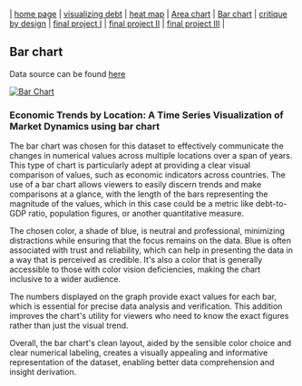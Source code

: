 | [home page](https://varshithams.github.io/portfolio/) | [visualizing debt](visualizing-government-debt) | [heat map](heat-map) | [Area chart](area-chart) | [Bar chart](bar-chart) | [critique by design](critique-by-design) | [final project I](final-project-part-one) | [final project II](final-project-part-two) | [final project III](final-project-part-three) |

## Bar chart

Data source can be found [here](https://data.oecd.org/gga/general-government-debt.htm)

<div class='tableauPlaceholder' id='viz1706579460718' style='position: relative'><noscript><a href='#'><img alt='Bar Chart ' src='https:&#47;&#47;public.tableau.com&#47;static&#47;images&#47;Ba&#47;Barchart_17065647265050&#47;Barchart2&#47;1_rss.png' style='border: none' /></a></noscript><object class='tableauViz'  style='display:none;'><param name='host_url' value='https%3A%2F%2Fpublic.tableau.com%2F' /> <param name='embed_code_version' value='3' /> <param name='site_root' value='' /><param name='name' value='Barchart_17065647265050&#47;Barchart2' /><param name='tabs' value='no' /><param name='toolbar' value='yes' /><param name='static_image' value='https:&#47;&#47;public.tableau.com&#47;static&#47;images&#47;Ba&#47;Barchart_17065647265050&#47;Barchart2&#47;1.png' /> <param name='animate_transition' value='yes' /><param name='display_static_image' value='yes' /><param name='display_spinner' value='yes' /><param name='display_overlay' value='yes' /><param name='display_count' value='yes' /><param name='language' value='en-GB' /><param name='filter' value='publish=yes' /></object></div> 
<script type='text/javascript'>      
  var divElement = document.getElementById('viz1706579460718');   
  var vizElement = divElement.getElementsByTagName('object')[0];    
  vizElement.style.width='100%';vizElement.style.height=(divElement.offsetWidth*0.75)+'px';    
  var scriptElement = document.createElement('script');            
  scriptElement.src = 'https://public.tableau.com/javascripts/api/viz_v1.js';  
  vizElement.parentNode.insertBefore(scriptElement, vizElement);        
</script>

### Economic Trends by Location: A Time Series Visualization of Market Dynamics using bar chart

The bar chart was chosen for this dataset to effectively communicate the changes in numerical values across multiple locations over a span of years. This type of chart is particularly adept at providing a clear visual comparison of values, such as economic indicators across countries. The use of a bar chart allows viewers to easily discern trends and make comparisons at a glance, with the length of the bars representing the magnitude of the values, which in this case could be a metric like debt-to-GDP ratio, population figures, or another quantitative measure.

The chosen color, a shade of blue, is neutral and professional, minimizing distractions while ensuring that the focus remains on the data. Blue is often associated with trust and reliability, which can help in presenting the data in a way that is perceived as credible. It's also a color that is generally accessible to those with color vision deficiencies, making the chart inclusive to a wider audience.

The numbers displayed on the graph provide exact values for each bar, which is essential for precise data analysis and verification. This addition improves the chart's utility for viewers who need to know the exact figures rather than just the visual trend.

Overall, the bar chart's clean layout, aided by the sensible color choice and clear numerical labeling, creates a visually appealing and informative representation of the dataset, enabling better data comprehension and insight derivation.
